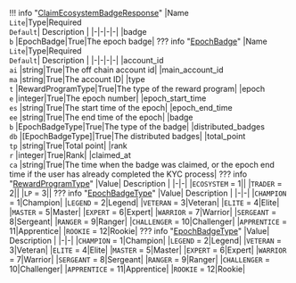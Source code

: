!!! info "[ClaimEcosystemBadgeResponse](/../../schemas/claim_ecosystem_badge_response)"
    |Name<br>`Lite`|Type|Required<br>`Default`| Description |
    |-|-|-|-|
    |badge<br>`b` |EpochBadge|True|The epoch badge|
    ??? info "[EpochBadge](/../../schemas/epoch_badge)"
        |Name<br>`Lite`|Type|Required<br>`Default`| Description |
        |-|-|-|-|
        |account_id<br>`ai` |string|True|The off chain account id|
        |main_account_id<br>`ma` |string|True|The account ID|
        |type<br>`t` |RewardProgramType|True|The type of the reward program|
        |epoch<br>`e` |integer|True|The epoch number|
        |epoch_start_time<br>`es` |string|True|The start time of the epoch|
        |epoch_end_time<br>`ee` |string|True|The end time of the epoch|
        |badge<br>`b` |EpochBadgeType|True|The type of the badge|
        |distributed_badges<br>`db` |[EpochBadgeType]|True|The distributed badges|
        |total_point<br>`tp` |string|True|Total point|
        |rank<br>`r` |integer|True|Rank|
        |claimed_at<br>`ca` |string|True|The time when the badge was claimed, or the epoch end time if the user has already completed the KYC process|
        ??? info "[RewardProgramType](/../../schemas/reward_program_type)"
            |Value| Description |
            |-|-|
            |`ECOSYSTEM` = 1||
            |`TRADER` = 2||
            |`LP` = 3||
        ??? info "[EpochBadgeType](/../../schemas/epoch_badge_type)"
            |Value| Description |
            |-|-|
            |`CHAMPION` = 1|Champion|
            |`LEGEND` = 2|Legend|
            |`VETERAN` = 3|Veteran|
            |`ELITE` = 4|Elite|
            |`MASTER` = 5|Master|
            |`EXPERT` = 6|Expert|
            |`WARRIOR` = 7|Warrior|
            |`SERGEANT` = 8|Sergeant|
            |`RANGER` = 9|Ranger|
            |`CHALLENGER` = 10|Challenger|
            |`APPRENTICE` = 11|Apprentice|
            |`ROOKIE` = 12|Rookie|
        ??? info "[EpochBadgeType](/../../schemas/epoch_badge_type)"
            |Value| Description |
            |-|-|
            |`CHAMPION` = 1|Champion|
            |`LEGEND` = 2|Legend|
            |`VETERAN` = 3|Veteran|
            |`ELITE` = 4|Elite|
            |`MASTER` = 5|Master|
            |`EXPERT` = 6|Expert|
            |`WARRIOR` = 7|Warrior|
            |`SERGEANT` = 8|Sergeant|
            |`RANGER` = 9|Ranger|
            |`CHALLENGER` = 10|Challenger|
            |`APPRENTICE` = 11|Apprentice|
            |`ROOKIE` = 12|Rookie|
